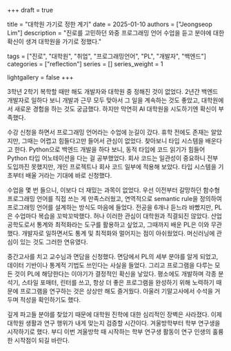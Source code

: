 +++
draft = true

title = "대학원 가기로 정한 계기"
date = 2025-01-10
authors = ["Jeongseop Lim"]
description = "진로를 고민하던 와중 프로그래밍 언어 수업을 듣고 분야에 대한 확신이 생겨 대학원을 가기로 정했다."

tags = ["진로", "대학원", "취업", "프로그래밍언어", "PL", "개발자", "백엔드"]
categories = ["reflection"]
series = []
series_weight = 1

lightgallery = false
+++

<!--more-->

3학년 2학기 복학할 때만 해도 개발자와 대학원 중 정해진 것이 없었다. 2년간 백엔드 개발자로 일하다 보니 개발과 근무 모두 맞아서 그 일을 계속하는 것도 좋았고, 대학원에서 새로운 경험을 하는 것도 궁금했다. 하지만 막연히 AI 대학원을 시도하기엔 확신이 부족했다.

수강 신청을 하면서 프로그래밍 언어라는 수업에 눈길이 갔다. 휴학 전에도 존재는 알았지만, 그때는 어렵고 힘들다고만 들어서 관심이 없었다. 찾아보니 타입 시스템을 배운다고 한다. Python으로 백엔드 개발을 하다 보니, 동적 타입에 코드 읽기가 힘들어 Python 타입 어노테이션을 다는 걸 공부했었다. 회사 코드는 일관성이 중요하니 전부 도입까진 못했지만, 개인 프로젝트나 회사 코드 일부에 적용해 보았다. 타입 시스템을 기초부터 배울 거라는 기대에 바로 신청했다.

수업을 몇 번 들으니, 이보다 더 재밌는 과목이 없었다. 우선 이전부터 갈망하던 함수형 프로그래밍 언어를 직접 쓰는 게 만족스러웠고, 연역적으로 semantic rule을 정의하여 프로그래밍 언어를 설계하는 방식도 마음에 들었다. 전공을 6개나 듣느라 바빴지만, PL은 수업마다 복습을 꼬박꼬박했다. 허나 이러한 관심이 대학원과 직결되진 않았다. 산업공학도로서 통계와 최적화라는 도구를 활용하고 싶었고, 그때까지 배운 PL은 이와 무관했다. 개발자로 일하면서도 통계 및 최적화와 멀어지는 점이 아쉬웠었다. 머신러닝에 관심이 있는 것도 그러한 연유였다.

중간고사를 치고 교수님과 면담을 신청했다. 면담에서 PL의 세부 분야를 알게 되었고, 데이터 기반이나 통계적 기법도 쓰인다는 사실을 들었다. 그리고 프로그램을 다루는 모든 것이 PL에 해당한다는 이야기가 결정적인 확신을 낳았다. 평소에도 개발하며 각종 분석기, 스타일 포매터, 린터를 쓰고, 항상 더 좋은 프로그램을 완성하기 위해 노력하기 때문에 프로그램을 연구하는 것은 상상만 해도 즐거웠다. 아울러 기말고사에서 수석을 거두며 적성을 확인하기도 했다.

깊게 파고들 분야를 찾았기 때문에 대학원 진학에 대한 심리적인 장벽은 사라졌다. 이제 대학원 생활과 연구 행위가 내게 맞는지 검증할 시간이다. 겨울방학부터 학부 연구생을 시작하기로 했다. 부디 이번 겨울방학 때 시작하는 학부 연구생 활동이 연구 인생의 훌륭한 시작점이 되길 바란다.
